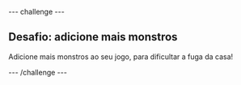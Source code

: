 --- challenge ---

## Desafio: adicione mais monstros

Adicione mais monstros ao seu jogo, para dificultar a fuga da casa!

--- /challenge ---